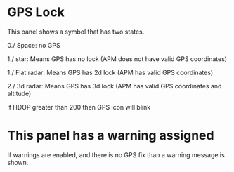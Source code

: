 # GPS Lock #

This panel shows a symbol that has two states.

0./
Space: no GPS

1./
star: Means GPS has no lock (APM does not have valid GPS coordinates)

1./
Flat radar: Means  GPS has 2d lock (APM has valid GPS coordinates)

2./
3d radar: Means GPS has 3d lock (APM has valid GPS coordinates and altitude)

if HDOP greater than 200 then GPS icon will blink

# This panel has a warning assigned #

If warnings are enabled, and there is no GPS fix than a warning message is shown.